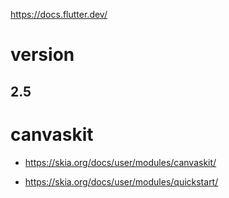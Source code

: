 https://docs.flutter.dev/

# version

## 2.5

# canvaskit

- https://skia.org/docs/user/modules/canvaskit/

- https://skia.org/docs/user/modules/quickstart/
